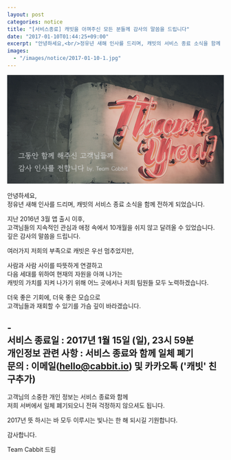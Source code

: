 ```yaml
---
layout: post
categories: notice
title: "[서비스종료] 캐빗을 아껴주신 모든 분들께 감사의 말씀을 드립니다"
date: "2017-01-10T01:44:25+09:00"
excerpt: "안녕하세요,<br/>정유년 새해 인사를 드리며, 캐빗의 서비스 종료 소식을 함께 전하게 되었습니다."
images:
  - "/images/notice/2017-01-10-1.jpg"
---
```


<img src="/images/notice/2017-01-10-1.jpg">

안녕하세요,<br/>
정유년 새해 인사를 드리며, 캐빗의 서비스 종료 소식을 함께 전하게 되었습니다.

지난 2016년 3월 앱 출시 이후,<br/>
고객님들의 지속적인 관심과 애정 속에서 10개월을 쉬지 않고 달려올 수 있었습니다.<br/>
깊은 감사의 말씀을 드립니다.

여러가지 저희의 부족으로 캐빗은 우선 멈추었지만,<br/>

사람과 사람 사이를 따뜻하게 연결하고<br/>
다음 세대를 위하여 현재의 자원을 아껴 나가는<br/>
캐빗의 가치를 지켜 나가기 위해 어느 곳에서나 저희 팀원들 모두 노력하겠습니다.

더욱 좋은 기회에, 더욱 좋은 모습으로<br/>
고객님들과 재회할 수 있기를 가슴 깊이 바라겠습니다.

-<br/>
서비스 종료일 : 2017년 1월 15일 (일), 23시 59분<br/>
개인정보 관련 사항 : 서비스 종료와 함께 일체 폐기<br/>
문의 : 이메일(hello@cabbit.io) 및 카카오톡 ('캐빗' 친구추가)<br/>
-

고객님의 소중한 개인 정보는 서비스 종료와 함께<br/>
저희 서버에서 일체 폐기되오니 전혀 걱정하지 않으셔도 됩니다.

2017년 뜻 하시는 바 모두 이루시는 빛나는 한 해 되시길 기원합니다.

감사합니다.



Team Cabbit 드림
